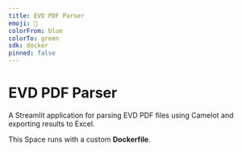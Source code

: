 ```yaml
---
title: EVD PDF Parser
emoji: 📄
colorFrom: blue
colorTo: green
sdk: docker
pinned: false
---
```


# EVD PDF Parser

A Streamlit application for parsing EVD PDF files using Camelot and exporting results to Excel.

This Space runs with a custom **Dockerfile**.
